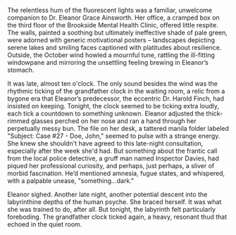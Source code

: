 The relentless hum of the fluorescent lights was a familiar, unwelcome companion to Dr. Eleanor Grace Ainsworth. Her office, a cramped box on the third floor of the Brookside Mental Health Clinic, offered little respite. The walls, painted a soothing but ultimately ineffective shade of pale green, were adorned with generic motivational posters – landscapes depicting serene lakes and smiling faces captioned with platitudes about resilience. Outside, the October wind howled a mournful tune, rattling the ill-fitting windowpane and mirroring the unsettling feeling brewing in Eleanor’s stomach.

It was late, almost ten o'clock. The only sound besides the wind was the rhythmic ticking of the grandfather clock in the waiting room, a relic from a bygone era that Eleanor’s predecessor, the eccentric Dr. Harold Finch, had insisted on keeping. Tonight, the clock seemed to be ticking extra loudly, each tick a countdown to something unknown. Eleanor adjusted the thick-rimmed glasses perched on her nose and ran a hand through her perpetually messy bun. The file on her desk, a tattered manila folder labeled "Subject: Case #27 - Doe, John," seemed to pulse with a strange energy. She knew she shouldn't have agreed to this late-night consultation, especially after the week she'd had. But something about the frantic call from the local police detective, a gruff man named Inspector Davies, had piqued her professional curiosity, and perhaps, just perhaps, a sliver of morbid fascination. He’d mentioned amnesia, fugue states, and whispered, with a palpable unease, "something…dark."

Eleanor sighed. Another late night, another potential descent into the labyrinthine depths of the human psyche. She braced herself. It was what she was trained to do, after all. But tonight, the labyrinth felt particularly foreboding. The grandfather clock ticked again, a heavy, resonant thud that echoed in the quiet room.
